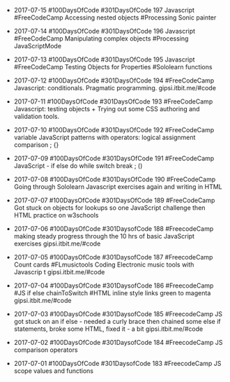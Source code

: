 * 2017-07-15 #100DaysOfCode #301DaysOfCode 197 Javascript #FreeCodeCamp Accessing nested objects #Processing Sonic painter

* 2017-07-14 #100DaysOfCode #301DaysOfCode 196 Javascript #FreeCodeCamp Manipulating complex objects #Processing JavaScriptMode

* 2017-07-13 #100DaysOfCode #301DaysOfCode 195 Javascript  #FreeCodeCamp Testing Objects for Properties #Sololearn functions

* 2017-07-12 #100DaysOfCode #301DaysOfCode 194 #FreeCodeCamp Javascript: conditionals. Pragmatic programming. gipsi.itbit.me/#code

* 2017-07-11 #100DaysOfCode #301DaysOfCode 193 #FreeCodeCamp Javascript: testing objects + Trying out some CSS authoring and validation tools. 

* 2017-07-10 #100DaysOfCode #301DaysOfCode 192 #FreeCodeCamp variable JavaScript patterns with operators: logical assignment comparison  ; {}

* 2017-07-09  #100DaysOfCode #301DaysOfCode 191 #FreeCodeCamp JavaScript - if else do while switch break ; ()


* 2017-07-08 #100DaysOfCode #301DaysOfCode 190 #FreeCodeCamp Going through Sololearn Javascript exercises again and  writing in HTML 

* 2017-07-07 #100DaysOfCode #301DaysOfCode 189 #FreeCodeCamp Got stuck on objects for lookups so one JavaScript challenge then HTML practice on w3schools

* 2017-07-06 #100DaysOfCode #301DaysofCode 188 #FreecodeCamp making steady progress through the 10 hrs of basic JavaScript exercises gipsi.itbit.me/#code 

* 2017-07-05 #100DaysOfCode #301DaysofCode 187 #FreecodeCamp Count cards #FLmusictools Coding Electronic music tools with Javascrip t gipsi.itbit.me/#code 

* 2017-07-04 #100DaysOfCode #301DaysofCode 186 #FreecodeCamp #JS if else chainToSwitch #HTML inline style links green to magenta gipsi.itbit.me/#code  

* 2017-07-03 #100DaysOfCode #301DaysofCode 185 #FreecodeCamp JS got stuck on an if else - needed a curly brace then chained some else if statements, broke some HTML, fixed it - a bit gipsi.itbit.me/#code  

* 2017-07-02 #100DaysOfCode #301DaysofCode 184 #FreecodeCamp JS comparison operators 

* 2017-07-01 #100DaysOfCode #301DaysofCode 183 #FreecodeCamp JS scope values and functions 
